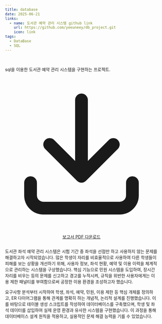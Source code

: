 ```yaml
---
title: database
date: 2025-06-21
links:
  - name: 도서관 예약 관리 시스템 github link
    url: https://github.com/yeeuneey/db_project.git
    icon: link
tags:
  - DataBase
  - SQL
---
```


<br>

sql을 이용한 도서관 예약 관리 시스템을 구현하는 프로젝트.

<!--more-->

<div style="text-align: center; margin: 28px 0;">
  <a href="/uploads/db-report.pdf" download class="hb-btn">
    <svg xmlns="http://www.w3.org/2000/svg" fill="none"
         viewBox="0 0 24 24" stroke="currentColor">
      <path stroke-linecap="round" stroke-linejoin="round" stroke-width="2"
            d="M4 16v2a2 2 0 002 2h12a2 2 0 002-2v-2M7 10l5 5 5-5M12 15V3" />
    </svg>
    보고서 PDF 다운로드
  </a>
</div>

도서관 좌석 예약 관리 시스템은 시험 기간 중 좌석을 선점만 하고 사용하지 않는 문제를 해결하고자 시작되었습니다. 많은 학생이 자리를 비효율적으로 사용하여 다른 학생들이 피해를 보는 상황을 개선하기 위해, 사용자 정보, 좌석 현황, 예약 및 이용 이력을 체계적으로 관리하는 시스템을 구상했습니다. 핵심 기능으로 민원 시스템을 도입하여, 장시간 자리를 비우는 등의 문제를 신고하고 경고를 누적시켜, 규칙을 위반한 사용자에게는 이용 제한 패널티를 부여함으로써 공정한 이용 환경을 조성하고자 했습니다. 

요구사항 분석부터 시작하여 학생, 좌석, 예약, 민원, 이용 제한 등 핵심 개체를 정의하고, ER 다이어그램을 통해 관계를 명확히 하는 개념적, 논리적 설계를 진행했습니다.  이를 바탕으로 테이블 생성 스크립트를 작성하여 데이터베이스를 구축했으며, 학생 및 좌석 데이터를 삽입하여 실제 운영 환경과 유사한 시스템을 구현했습니다. 이 과정을 통해 데이터베이스 설계 원칙을 적용하고, 실용적인 문제 해결 능력을 기를 수 있었습니다.